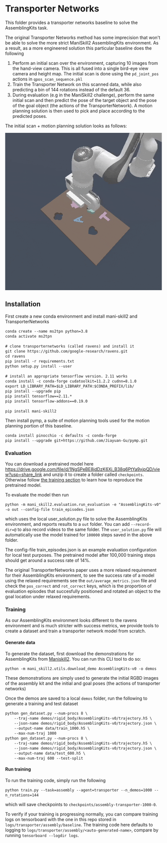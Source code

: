 # Transporter Networks

This folder provides a transporter networks baseline to solve the AssemblingKits task.

The original Transporter Networks method has some imprecision that won't be able to solve the more strict ManiSkill2 AssemblingKits environment. As a result, as a more engineered solution this particular baseline does the following

1. Perform an initial scan over the environment, capturing 10 images from the hand-view camera. This is all fused into a single bird-eye view camera and height map. The initial scan is done using the `pd_joint_pos` actions in `qpos_scan_sequence.pkl`
2. Train the Transporter Network on this scanned data, while also predicting a bin of 144 rotations instead of the default 36.
3. During evaluation (e.g in the ManiSkill2 challenge), perform the same initial scan and then predict the pose of the target object and the pose of the goal object (the actions of the TransporterNetwork). A motion planning solution is then used to pick and place according to the predicted poses.

The initial scan + motion planning solution looks as follows:

![Example video visualizing the initial scan + motion planning solution](./assets/example.gif)

## Installation

First create a new conda environment and install mani-skill2 and TransporterNetworks 
```
conda create --name ms2tpn python=3.8
conda activate ms2tpn

# clone transporternetworks (called ravens) and install it
git clone https://github.com/google-research/ravens.git
cd ravens
pip install -r requirements.txt
python setup.py install --user

# install an appropriate tensorflow version. 2.11 works
conda install -c conda-forge cudatoolkit=11.2.2 cudnn=8.1.0
export LD_LIBRARY_PATH=$LD_LIBRARY_PATH:$CONDA_PREFIX/lib/
pip install --upgrade pip
pip install tensorflow==2.11.*
pip install tensorflow-addons==0.19.0

pip install mani-skill2
```

Then install pymp, a suite of motion planning tools used for the motion planning portion of this baseline.
```
conda install pinocchio -c defaults -c conda-forge
pip install --upgrade git+https://github.com/Jiayuan-Gu/pymp.git
```

### Evaluation

You can download a pretrained model here https://drive.google.com/file/d/1NgSPeBE8jdDzK6Xj_B38q6PtYa9xjpQD/view?usp=share_link and unzip it to create a folder called `checkpoints`. Otherwise follow [the training section](#training) to learn how to reproduce the pretrained model.

To evaluate the model then run

```
python -m mani_skill2.evaluation.run_evaluation -e "AssemblingKits-v0" -o out --config-file train_episodes.json
```

which uses the local user_solution.py file to solve the AssemblingKits environment, and reports results to a `out` folder. You can add `--record-dir=@` to also record videos to the same folder. The `user_solution.py` file will automatically use the model trained for `100000` steps saved in the above folder.

The config-file train_episodes.json is an example evaluation configuration for local test purposes. The pretrained model after 100,000 training steps should get around a success rate of 14%.

The original TransporterNetworks paper uses a more relaxed requirement for their AssemblingKits environment, to see the success rate of a model using the relaxed requirements see the `out/average_metrics.json` file and check the `pos_correct` and `rot_correct` keys, which is the proportion of evaluation episodes that succesfully positioned and rotated an object to the goal location under relaxed requirements.

### Training 

As our AssemblingKits environment looks different to the ravens environment and is much stricter with success metrics, we provide tools to create a dataset and train a transporter network model from scratch.


#### Generate data
To generate the dataset, first download the demonstrations for AssemblingKits from [Maniskill2](https://github.com/haosulab/Maniskill2). You can run this CLI tool to do so:
```
python -m mani_skill2.utils.download_demo AssemblingKits-v0 -o demos
```

These demonstrations are simply used to generate the initial RGBD images of the assembly kit and the initial and goal poses (the actions of transporter networks)

Once the demos are saved to a local `demos` folder, run the following to generate a training and test dataset

```
python gen_dataset.py --num-procs 8 \
    --traj-name demos/rigid_body/AssemblingKits-v0/trajectory.h5 \
    --json-name demos/rigid_body/AssemblingKits-v0/trajectory.json \
    --output-name data/train_1000.h5 \
    --max-num-traj 1000
python gen_dataset.py --num-procs 8 \
    --traj-name demos/rigid_body/AssemblingKits-v0/trajectory.h5 \
    --json-name demos/rigid_body/AssemblingKits-v0/trajectory.json \
    --output-name data/test_600.h5 \
    --max-num-traj 600 --test-split
```

#### Run training

To run the training code, simply run the following

```
python train.py --task=assembly --agent=transporter --n_demos=1000 --n_rotations=144 
```

which will save checkpoints to `checkpoints/assembly-transporter-1000-0`.

To verify if your training is progressing normally, you can compare training logs on tensorboard with the one in this repo stored in `logs/transporter/assembly/baseline`. The training code here defaults to logging to `logs/transporter/assembly/<auto-generated-name>`, compare by running `tensorboard --logdir logs`.